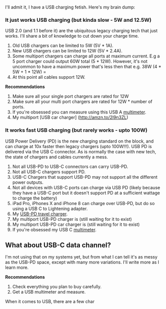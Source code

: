 I'll admit it, I have a USB charging fetish.  Here's my brain dump:

### It just works USB charging (but kinda slow - 5W and 12.5W)

USB 2.0 (and 1.1 before it) are the ubiquitous legacy charging tech that just works. I'll share a bit of knowledge to cut down your charge time.

1) Old USB chargers can be limited to 5W (5V * 1A).
1) New USB chargers can be limited to 12W (5V * 2.4A).
1) Some multiport chargers can charge all ports at maximum current. E.g a 5 port charger could output 60W total (5 * 12W). However, it's not uncommon to have a maximum power that's less then that e.g. 38W (4 * 5W + 1 * 12W)  =
1) At this point all cables support 12W.

**Recommendations**
1) Make sure all your single port chargers are rated for 12W
1) Make sure all your multi port chargers are rated for 12W * number of ports.
1) If you're obsessed you can measure using this USB A [multimeter](http://amzn.to/2C4ErcR).
1) My multiport [USB car charger] (http://amzn.to/2l9n3ZL)

### It works fast USB charging (but rarely works - upto 100W)

USB Power Delivery (PD) is the new charging standard on the block, and can charge at 10x faster then legacy chargers (upto 100W!!!). USB PD is delivered via the USB C connector.  As is normally the case with new tech, the state of chargers and cables currently a mess.

1) Not all USB-PD to USB-C connectors can carry USB-PD. 
1) Not all USB-C chargers support PD.
1) USB-C Chargers that support USB-PD may not support all the different power outputs.
1) Not all devices with USB-C ports can charge via USB PD (likely because they have a USB-C port but it doesn't support PD at a sufficient wattage to charge the battery)
1) iPad Pro, iPhones X and iPhone 8 can charge over USB-PD, but do so using a USB C to Lightening adapter.
1) My [USB-PD travel charger](http://amzn.to/2ztzwgf).
1) My multiport USB-PD charger is (still waiting for it to exist)
1) My multiport USB-PD car charger is (still waiting for it to exist)
1) If you're obsessed my USB C [multimeter](http://amzn.to/2Dc6aVZ).

## What about USB-C data channel?

I'm not using that on my systems yet, but from what I can tell it's as messy as the USB-PD space, except with many more variations.  I'll write more as I learn more.

**Recommendations**

1) Check everything you plan to buy carefully.
1) Get a USB multimeter and measure.



When it comes to USB, there are a few char